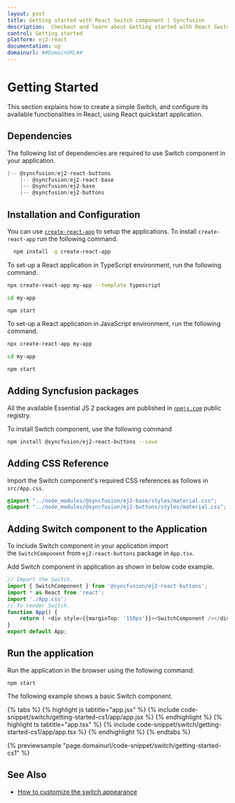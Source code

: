 ```yaml
---
layout: post
title: Getting started with React Switch component | Syncfusion
description:  Checkout and learn about Getting started with React Switch component of Syncfusion Essential JS 2 and more details.
control: Getting started 
platform: ej2-react
documentation: ug
domainurl: ##DomainURL##
---
```


# Getting Started

This section explains how to create a simple Switch, and configure its available functionalities in React, using React quickstart application.

## Dependencies

The following list of dependencies are required to use Switch component in your application.

```javascript
|-- @syncfusion/ej2-react-buttons
    |-- @syncfusion/ej2-react-base
    |-- @syncfusion/ej2-base
    |-- @syncfusion/ej2-buttons
```

## Installation and Configuration

You can use [`create-react-app`](https://github.com/facebook/create-react-app) to setup the applications. To install `create-react-app` run the following command.

```bash
  npm install -g create-react-app
```

To set-up a React application in TypeScript environment, run the following command.

```bash
npx create-react-app my-app --template typescript

cd my-app

npm start

```

To set-up a React application in JavaScript environment, run the following command.

```bash
npx create-react-app my-app

cd my-app

npm start

```

## Adding Syncfusion packages

All the available Essential JS 2 packages are published in [`npmjs.com`](https://www.npmjs.com/~syncfusionorg) public registry.

To install Switch component, use the following command

```bash
npm install @syncfusion/ej2-react-buttons --save
```

## Adding CSS Reference

Import the Switch component's required CSS references as follows in `src/App.css`.

```css
@import "../node_modules/@syncfusion/ej2-base/styles/material.css";
@import "../node_modules/@syncfusion/ej2-buttons/styles/material.css";
```

## Adding Switch component to the Application

To include Switch component in your application import the `SwitchComponent` from `ej2-react-buttons` package in `App.tsx`.

Add Switch component in application as shown in below code example.

```ts
// Import the Switch.
import { SwitchComponent } from '@syncfusion/ej2-react-buttons';
import * as React from 'react';
import './App.css';
// To render Switch.
function App() {
    return ( <div style={{marginTop: '150px'}}><SwitchComponent /></div>);
}
export default App;
```

## Run the application

Run the application in the browser using the following command:

```
npm start
```

The following example shows a basic Switch component.

{% tabs %}
{% highlight js tabtitle="app.jsx" %}
{% include code-snippet/switch/getting-started-cs1/app/app.jsx %}
{% endhighlight %}
{% highlight ts tabtitle="app.tsx" %}
{% include code-snippet/switch/getting-started-cs1/app/app.tsx %}
{% endhighlight %}
{% endtabs %}

 {% previewsample "page.domainurl/code-snippet/switch/getting-started-cs1" %}

## See Also

* [How to customize the switch appearance](./how-to/customize-the-appearance-of-a-switch)